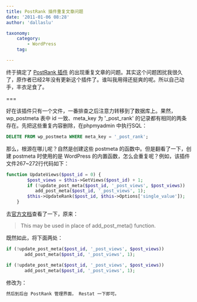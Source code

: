 ```yaml
---
title: PostRank 插件重复文章问题
date: '2011-01-06 08:28'
author: 'dallaslu'

taxonomy:
    category:
        - WordPress
    tag:

---
```

终于搞定了 [PostRank 插件](http://jeeker.net/projects/postrank/) 的出现重复文章的问题。其实这个问题困扰我很久了，原作者已经2年没有更新这个插件了。谁叫我用得还挺爽的呢。所以自己动手，丰衣足食了。

===

好在该插件只有一个文件，一番排查之后注意力转移到了数据库上。果然，wp_postmeta 表中 id 一致、meta_key 为 '_post_rank' 的记录都有相同的两条存在。先把这些重复内容删除，在phpmyadmin 中执行SQL：

```sql
DELETE FROM wp_postmeta WHERE meta_key = '_post_rank';
```

那么，根源在哪儿呢？自然是创建这些 postmeta 的函数中。但是翻看了一下，创建 postmeta 时使用的是 WordPress 的内置函数，怎么会重复呢？例如，该插件文件267~272行代码如下：

```php
function UpdateViews($post_id = 0) {
        $post_views = $this->GetViews($post_id) + 1;
        if (!update_post_meta($post_id, '_post_views', $post_views))
           add_post_meta($post_id, '_post_views', 1);
        $this->UpdateRank($post_id, $this->Options['single_value']);
    }
```

去[官方文档](http://codex.wordpress.org/Function_Reference/update_post_meta)查看了一下，原来：

>  This may be used in place of add\_post\_meta() function.

既然如此，将下面两处：

```php
if (!update_post_meta($post_id, '_post_views', $post_views))
       add_post_meta($post_id, '_post_views', 1);
```

```php
if (!update_post_meta($post_id, '_post_views', $post_views))
       add_post_meta($post_id, '_post_views', 1);
```

修改为：

```php
然后到后台 PostRank 管理界面， Restat 一下即可。
